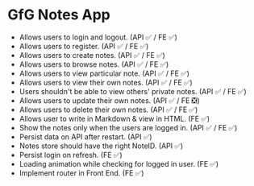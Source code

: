 # GfG Notes App

- Allows users to login and logout. (API ✅ / FE ✅)
- Allows users to register. (API ✅ / FE ✅)
- Allows users to create notes. (API ✅ / FE ✅)
- Allows users to browse notes. (API ✅ / FE ✅)
- Allows users to view particular note. (API ✅ / FE ✅)
- Allows users to view their own notes. (API ✅ / FE ✅)
- Users shouldn't be able to view others' private notes. (API ✅ / FE ✅)
- Allows users to update their own notes. (API ✅ / FE ❎)
- Allows users to delete their own notes. (API ✅ / FE ✅)
- Allows user to write in Markdown & view in HTML. (FE ✅)
- Show the notes only when the users are logged in. (API ✅ / FE ✅)
- Persist data on API after restart. (API ✅)
- Notes store should have the right NoteID. (API ✅)
- Persist login on refresh. (FE ✅)
- Loading animation while checking for logged in user. (FE ✅)
- Implement router in Front End. (FE ✅)
